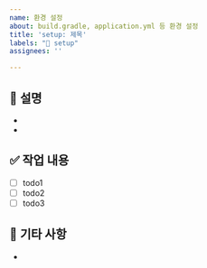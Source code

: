 ```yaml
---
name: 환경 설정
about: build.gradle, application.yml 등 환경 설정
title: 'setup: 제목'
labels: "🧹 setup"
assignees: ''

---
```


## 📃 설명

- 
- 

## ✅ 작업 내용

- [ ] todo1
- [ ] todo2
- [ ] todo3

## 💬 기타 사항

-
